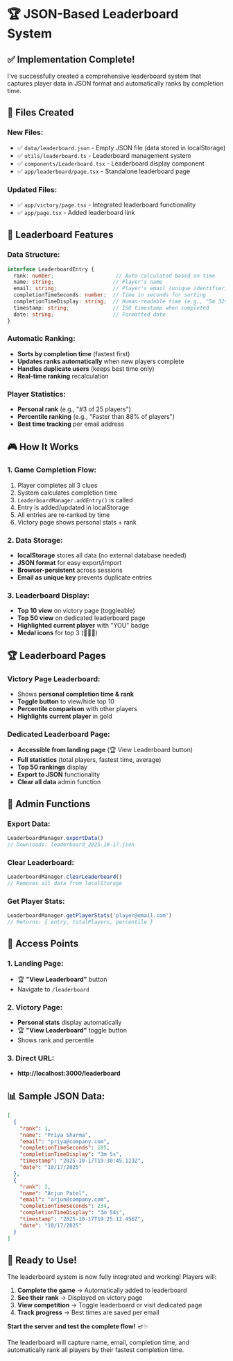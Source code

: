 # 🏆 JSON-Based Leaderboard System

## ✅ **Implementation Complete!**

I've successfully created a comprehensive leaderboard system that captures player data in JSON format and automatically ranks by completion time.

## 📁 **Files Created**

### **New Files:**
- ✅ `data/leaderboard.json` - Empty JSON file (data stored in localStorage)
- ✅ `utils/leaderboard.ts` - Leaderboard management system  
- ✅ `components/Leaderboard.tsx` - Leaderboard display component
- ✅ `app/leaderboard/page.tsx` - Standalone leaderboard page

### **Updated Files:**
- ✅ `app/victory/page.tsx` - Integrated leaderboard functionality
- ✅ `app/page.tsx` - Added leaderboard link

## 🎯 **Leaderboard Features**

### **Data Structure:**
```typescript
interface LeaderboardEntry {
  rank: number;                    // Auto-calculated based on time
  name: string;                   // Player's name
  email: string;                  // Player's email (unique identifier)
  completionTimeSeconds: number;  // Time in seconds for sorting
  completionTimeDisplay: string;  // Human-readable time (e.g., "5m 32s")
  timestamp: string;              // ISO timestamp when completed
  date: string;                   // Formatted date
}
```

### **Automatic Ranking:**
- **Sorts by completion time** (fastest first)
- **Updates ranks automatically** when new players complete
- **Handles duplicate users** (keeps best time only)
- **Real-time ranking** recalculation

### **Player Statistics:**
- **Personal rank** (e.g., "#3 of 25 players")
- **Percentile ranking** (e.g., "Faster than 88% of players")
- **Best time tracking** per email address

## 🎮 **How It Works**

### **1. Game Completion Flow:**
1. Player completes all 3 clues
2. System calculates completion time
3. `LeaderboardManager.addEntry()` is called
4. Entry is added/updated in localStorage
5. All entries are re-ranked by time
6. Victory page shows personal stats + rank

### **2. Data Storage:**
- **localStorage** stores all data (no external database needed)
- **JSON format** for easy export/import
- **Browser-persistent** across sessions
- **Email as unique key** prevents duplicate entries

### **3. Leaderboard Display:**
- **Top 10 view** on victory page (toggleable)
- **Top 50 view** on dedicated leaderboard page
- **Highlighted current player** with "YOU" badge
- **Medal icons** for top 3 (🥇🥈🥉)

## 🏆 **Leaderboard Pages**

### **Victory Page Leaderboard:**
- Shows **personal completion time & rank**
- **Toggle button** to view/hide top 10
- **Percentile comparison** with other players
- **Highlights current player** in gold

### **Dedicated Leaderboard Page:**
- **Accessible from landing page** (🏆 View Leaderboard button)
- **Full statistics** (total players, fastest time, average)
- **Top 50 rankings** display
- **Export to JSON** functionality
- **Clear all data** admin function

## 🔧 **Admin Functions**

### **Export Data:**
```javascript
LeaderboardManager.exportData()
// Downloads: leaderboard_2025-10-17.json
```

### **Clear Leaderboard:**
```javascript  
LeaderboardManager.clearLeaderboard()
// Removes all data from localStorage
```

### **Get Player Stats:**
```javascript
LeaderboardManager.getPlayerStats('player@email.com')
// Returns: { entry, totalPlayers, percentile }
```

## 🎯 **Access Points**

### **1. Landing Page:**
- 🏆 **"View Leaderboard"** button
- Navigate to `/leaderboard`

### **2. Victory Page:**
- **Personal stats** display automatically
- 🏆 **"View Leaderboard"** toggle button
- Shows rank and percentile

### **3. Direct URL:**
- **http://localhost:3000/leaderboard**

## 📊 **Sample JSON Data:**
```json
[
  {
    "rank": 1,
    "name": "Priya Sharma",
    "email": "priya@company.com",
    "completionTimeSeconds": 185,
    "completionTimeDisplay": "3m 5s",
    "timestamp": "2025-10-17T19:30:45.123Z",
    "date": "10/17/2025"
  },
  {
    "rank": 2, 
    "name": "Arjun Patel",
    "email": "arjun@company.com",
    "completionTimeSeconds": 234,
    "completionTimeDisplay": "3m 54s",
    "timestamp": "2025-10-17T19:25:12.456Z",
    "date": "10/17/2025"
  }
]
```

## 🎉 **Ready to Use!**

The leaderboard system is now fully integrated and working! Players will:

1. **Complete the game** → Automatically added to leaderboard
2. **See their rank** → Displayed on victory page
3. **View competition** → Toggle leaderboard or visit dedicated page
4. **Track progress** → Best times are saved per email

**Start the server and test the complete flow!** 🪔✨

The leaderboard will capture name, email, completion time, and automatically rank all players by their fastest completion time.
